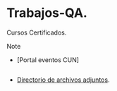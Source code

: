 # Trabajos-QA.
Cursos Certificados. 

> [!NOTE]
> - [Portal eventos CUN]
>   ```bash
> - [Directorio de archivos adjuntos](Cursos-certificados).









